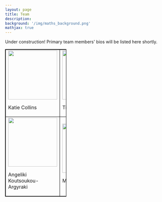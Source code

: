 ```yaml
---
layout: page
title: Team
description:
background: '/img/maths_background.png'
mathjax: true
---
```


Under construction! Primary team members' bios will be listed here shortly.

<!-- image grid modified from: https://gist.github.com/trusktr/93175b620d47827ffdedbf52433e3b37 --> 
<!-- and help from: https://gist.github.com/DavidWells/7d2e0e1bc78f4ac59a123ddf8b74932d--> 
<!-- and https://stackoverflow.com/questions/23228600/text-below-image-in-grid-made-with-divs-->
<!-- and https://stackoverflow.com/questions/24319505/how-can-one-display-images-side-by-side-in-a-github-readme-md-->

<!-- | | | |
|:-------------------------:|:-------------------------:|:-------------------------:| -->
<!-- |<img width="160" src="/human-style-atp/img/tim.jpg">  Timothy Gowers |  <img width="160" src="/human-style-atp/img/bhavik.jpg"> Bhavik Mehta |<img width="160" src="/human-style-atp/img/matei.jpg"> Matei Mandache | -->
<!-- |<img width="160" src="/human-style-atp/img/angeliki.jpg"> Angeliki Koutsoukou-Argyraki |  <img width="160" src="/human-style-atp/img/katie.png">  Katie Collins |<img width="160" src="/human-style-atp/img/wills.jpg"> Wills Wynn Thomas |
|<img width="160" src="/human-style-atp/img/mateja.jpg"> Mateja Jamnik|  <img width="160" src="/human-style-atp/img/adrian.jpg"> Adrian Weller|  -->


<style>
  table {
  border: 1px solid black;
  table-layout: fixed;
  width: 200px;
}

th,
td {
  border: 1px solid black;
  width: 100px;
  overflow: hidden;
}
  
  </style> 

<table>
  <tr>
    <td>
      <img src="/human-style-atp/img/katie.png" width=160>
      <p>Katie Collins</p>
    </td>
    <td><img src="/human-style-atp/img/tim.jpg" width=160>
      <p>Timothy Gowers</p>
    </td>
    <td><img src="/human-style-atp/img/mateja.jpg" width=160>
      <p>Mateja Jamnik</p></td>
  <tr>
    <td>
      <img src="/human-style-atp/img/angeliki.png" width=160>
      <p>Angeliki Koutsoukou-Argyraki</p>
    </td>
    <td><img src="/human-style-atp/img/matei.jpg" width=160>
      <p>Matei Mandache</p>
    </td>
    <td><img src="/human-style-atp/img/bhavik.jpg" width=160>
      <p>Bhavik Mehta</p></td>
 </table>


<!-- |<p align="center"><img width="160" src="/human-style-atp/img/tim.jpg">  Timothy Gowers </p> |  <img width="160" src="/human-style-atp/img/bhavik.jpg"> Bhavik Mehta |<img width="160" src="/human-style-atp/img/matei.jpg"> Matei Mandache | -->

<!-- |<figure>
    <img src="/human-style-atp/img/katie.png" />
    <figcaption>
      <p>Katie Collins</p>
    </figcaption>
  </figure>  |  <figure>
    <img src="/human-style-atp/img/tim.jpg" />
    <figcaption>
      <p>Timothy Gowers</p>
    </figcaption>
  </figure> | <figure>
    <img src="/human-style-atp/img/angeliki.jpg" />
    <figcaption>
      <p>Angeliki Koutsoukou-Argyraki</p>
    </figcaption>
  </figure> |  -->
